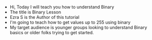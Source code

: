 - Hi, Today I will teach you how to understand Binary
- The title is Binary Lesson
- Ezra S is the Author of this tutorial 
- I'm going to teach how to get values up to 255 using binary
- My target audience is younger groups looking to understand Binary basics or older folks trying to get started.


<!---
Blue20203/Blue20203 is a ✨ special ✨ repository because its `README.md` (this file) appears on your GitHub profile.
You can click the Preview link to take a look at your changes.
--->
